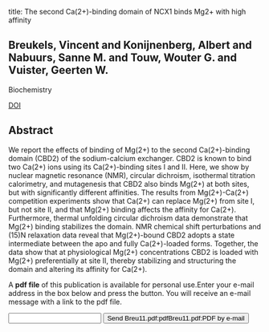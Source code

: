 title: The second Ca(2+)-binding domain of NCX1 binds Mg2+ with high affinity

## Breukels, Vincent and Konijnenberg, Albert and Nabuurs, Sanne M. and Touw, Wouter G. and Vuister, Geerten W.
Biochemistry

<a href="https://doi.org/10.1021/bi201134u">DOI</a>

## Abstract
We report the effects of binding of Mg(2+) to the second Ca(2+)-binding domain (CBD2) of the sodium-calcium exchanger. CBD2 is known to bind two Ca(2+) ions using its Ca(2+)-binding sites I and II. Here, we show by nuclear magnetic resonance (NMR), circular dichroism, isothermal titration calorimetry, and mutagenesis that CBD2 also binds Mg(2+) at both sites, but with significantly different affinities. The results from Mg(2+)-Ca(2+) competition experiments show that Ca(2+) can replace Mg(2+) from site I, but not site II, and that Mg(2+) binding affects the affinity for Ca(2+). Furthermore, thermal unfolding circular dichroism data demonstrate that Mg(2+) binding stabilizes the domain. NMR chemical shift perturbations and (15)N relaxation data reveal that Mg(2+)-bound CBD2 adopts a state intermediate between the apo and fully Ca(2+)-loaded forms. Together, the data show that at physiological Mg(2+) concentrations CBD2 is loaded with Mg(2+) preferentially at site II, thereby stabilizing and structuring the domain and altering its affinity for Ca(2+).

A <b>pdf file</b> of this publication is available for personal use.Enter your e-mail address in the box below and press the button. You will receive an e-mail message with a link to the pdf file.
<form action="sender.php">  <input type="text" name="email">  <input type="submit" value="Send Breu11.pdf:pdfBreu11.pdf:PDF by e-mail"></form>